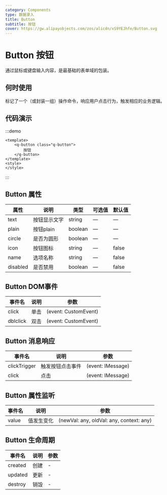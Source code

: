 ```yaml
---
category: Components
type: 数据录入
title: Button
subtitle: 按钮
cover: https://gw.alipayobjects.com/zos/alicdn/xS9YEJhfe/Button.svg
---
```


<script lang="ts" setup>
import { onMounted } from "vue";
onMounted(()=>{import ("@zzjz/v-component/dist2/assets/q-button.js");})

</script>

# Button 按钮

通过鼠标或键盘输入内容，是最基础的表单域的包装。

## 何时使用

标记了一个（或封装一组）操作命令，响应用户点击行为，触发相应的业务逻辑。

## 代码演示

:::demo

```vue
<template>
	<q-button class="q-button">
		按钮
	</q-button>
</template>
<style>
</style>
```

:::

## Button 属性

| 属性         | 说明                                       | 类型    | 可选值          | 默认值 |
| ------------ | ------------------------------------------ | ------- | --------------- | ------ |
| text         | 按钮显示文字                                | string  | —               | —      |
| plain        | 按钮plain                                   | boolean  | —               | —      |
| circle       | 是否为圆形                                   | boolean  | —               | —      |
| icon         | 按钮图标                                    | string  | —               | false |
| name         | 选项名称                                    | string  | —               | false |
| disabled     | 是否禁用                                    | boolean | —               | false  |

## Button DOM事件

| 事件名       | 说明                                                     | 参数                 |
| ------------ | -------------------------------------------------------- | -------------------- |
| click        | 单击                                                     | (event: CustomEvent) |
| dblclick     | 双击                                                     | (event: CustomEvent) |

## Button 消息响应

| 事件名       | 说明                                                     | 参数                 |
| ------------ | -------------------------------------------------------- | -------------------- |
| clickTrigger | 触发按钮点击事件                                          | (event: IMessage) |
| click        | 点击                                                     | (event: IMessage) |

## Button 属性监听

| 事件名       | 说明                                                     | 参数                 |
| ------------ | -------------------------------------------------------- | -------------------- |
| value        | 值发生变化                                                | (newVal: any, oldVal: any, context: any) |

## Button 生命周期
| 事件名       | 说明                                                     | 参数                 |
| ------------ | -------------------------------------------------------- | -------------------- |
| created      | 创建                                                     | - |
| updated      | 更新                                                     | - |
| destroy      | 销毁                                                     | - |